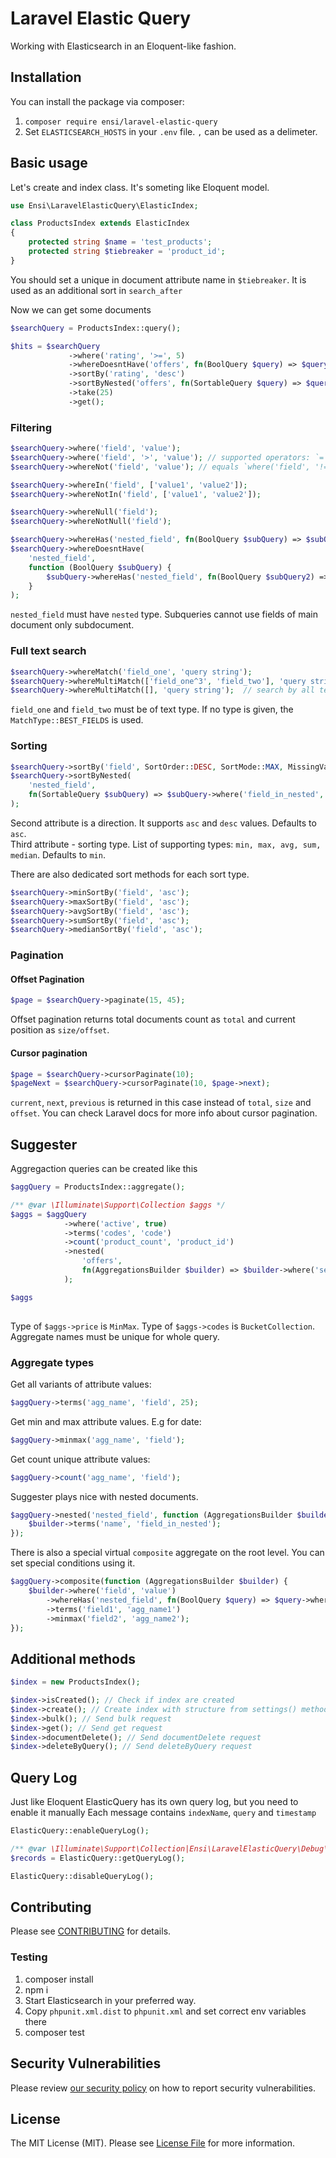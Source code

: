# Laravel Elastic Query

Working with Elasticsearch in an Eloquent-like fashion.

## Installation

You can install the package via composer:

1. `composer require ensi/laravel-elastic-query`
2. Set `ELASTICSEARCH_HOSTS` in your `.env` file. `,` can be used as a delimeter.

## Basic usage

Let's create and index class. It's someting like Eloquent model.

```php
use Ensi\LaravelElasticQuery\ElasticIndex;

class ProductsIndex extends ElasticIndex
{
    protected string $name = 'test_products';
    protected string $tiebreaker = 'product_id';
}
```

You should set a unique in document attribute name in `$tiebreaker`. It is used as an additional sort in `search_after`

Now we can get some documents

```php
$searchQuery = ProductsIndex::query();

$hits = $searchQuery
             ->where('rating', '>=', 5)
             ->whereDoesntHave('offers', fn(BoolQuery $query) => $query->where('seller_id', 10)->where('active', false))
             ->sortBy('rating', 'desc')
             ->sortByNested('offers', fn(SortableQuery $query) => $query->where('active', true)->sortBy('price', mode: 'min'))
             ->take(25)
             ->get();
```

### Filtering

```php
$searchQuery->where('field', 'value');
$searchQuery->where('field', '>', 'value'); // supported operators: `=` `!=` `>` `<` `>=` `<=`
$searchQuery->whereNot('field', 'value'); // equals `where('field', '!=', 'value')`
```

```php
$searchQuery->whereIn('field', ['value1', 'value2']);
$searchQuery->whereNotIn('field', ['value1', 'value2']);
```

```php
$searchQuery->whereNull('field');
$searchQuery->whereNotNull('field');
```

```php
$searchQuery->whereHas('nested_field', fn(BoolQuery $subQuery) => $subQuery->where('field_in_nested', 'value'));
$searchQuery->whereDoesntHave(
    'nested_field',
    function (BoolQuery $subQuery) {
        $subQuery->whereHas('nested_field', fn(BoolQuery $subQuery2) => $subQuery2->whereNot('field', 'value'));
    }
);
```

`nested_field` must have `nested` type.
Subqueries cannot use fields of main document only subdocument.

### Full text search

```php
$searchQuery->whereMatch('field_one', 'query string');
$searchQuery->whereMultiMatch(['field_one^3', 'field_two'], 'query string', MatchType::MOST_FIELDS);
$searchQuery->whereMultiMatch([], 'query string');  // search by all text fields
```

`field_one` and `field_two` must be of text type. If no type is given, the `MatchType::BEST_FIELDS` is used.

### Sorting

```php
$searchQuery->sortBy('field', SortOrder::DESC, SortMode::MAX, MissingValuesMode::FIRST); // field is from main document
$searchQuery->sortByNested(
    'nested_field',
    fn(SortableQuery $subQuery) => $subQuery->where('field_in_nested', 'value')->sortBy('field')
);
```

Second attribute is a direction. It supports `asc` and `desc` values. Defaults to `asc`.  
Third attribute - sorting type. List of supporting types: `min, max, avg, sum, median`. Defaults to `min`.

There are also dedicated sort methods for each sort type.

```php
$searchQuery->minSortBy('field', 'asc');
$searchQuery->maxSortBy('field', 'asc');
$searchQuery->avgSortBy('field', 'asc');
$searchQuery->sumSortBy('field', 'asc');
$searchQuery->medianSortBy('field', 'asc');
```

### Pagination

#### Offset Pagination

```php
$page = $searchQuery->paginate(15, 45);
```

Offset pagination returns total documents count as `total` and current position as `size/offset`.

#### Cursor pagination

```php
$page = $searchQuery->cursorPaginate(10);
$pageNext = $searchQuery->cursorPaginate(10, $page->next);
```

 `current`, `next`, `previous` is returned in this case instead of `total`, `size` and `offset`.
 You can check Laravel docs for more info about cursor pagination.

## Suggester

Aggregaction queries can be created like this

```php
$aggQuery = ProductsIndex::aggregate();

/** @var \Illuminate\Support\Collection $aggs */
$aggs = $aggQuery
            ->where('active', true)
            ->terms('codes', 'code')
            ->count('product_count', 'product_id')
            ->nested(
                'offers',
                fn(AggregationsBuilder $builder) => $builder->where('seller_id', 10)->minmax('price', 'price')
            );

$aggs
            
```

Type of `$aggs->price` is `MinMax`.
Type of `$aggs->codes` is `BucketCollection`.
Aggregate names must be unique for whole query.


### Aggregate types

Get all variants of attribute values:

```php
$aggQuery->terms('agg_name', 'field', 25);
```

Get min and max attribute values. E.g for date:

```php
$aggQuery->minmax('agg_name', 'field');
```

Get count unique attribute values:

```php
$aggQuery->count('agg_name', 'field');
```


Suggester plays nice with nested documents.

```php
$aggQuery->nested('nested_field', function (AggregationsBuilder $builder) {
    $builder->terms('name', 'field_in_nested');
});
```

There is also a special virtual `composite` aggregate on the root level. You can set special conditions using it.

```php
$aggQuery->composite(function (AggregationsBuilder $builder) {
    $builder->where('field', 'value')
        ->whereHas('nested_field', fn(BoolQuery $query) => $query->where('field_in_nested', 'value2'))
        ->terms('field1', 'agg_name1')
        ->minmax('field2', 'agg_name2');
});
```

## Additional methods

```php
$index = new ProductsIndex();

$index->isCreated(); // Check if index are created 
$index->create(); // Create index with structure from settings() method
$index->bulk(); // Send bulk request
$index->get(); // Send get request
$index->documentDelete(); // Send documentDelete request
$index->deleteByQuery(); // Send deleteByQuery request
```

## Query Log

Just like Eloquent ElasticQuery has its own query log, but you need to enable it manually
Each message contains `indexName`, `query` and `timestamp`

```php
ElasticQuery::enableQueryLog();

/** @var \Illuminate\Support\Collection|Ensi\LaravelElasticQuery\Debug\QueryLogRecord[] $records */
$records = ElasticQuery::getQueryLog();

ElasticQuery::disableQueryLog();
```

## Contributing

Please see [CONTRIBUTING](.github/CONTRIBUTING.md) for details.

### Testing

1. composer install
2. npm i
3. Start Elasticsearch in your preferred way.
4. Copy `phpunit.xml.dist` to `phpunit.xml` and set correct env variables there
6. composer test

## Security Vulnerabilities

Please review [our security policy](../../security/policy) on how to report security vulnerabilities.

## License

The MIT License (MIT). Please see [License File](LICENSE.md) for more information.
